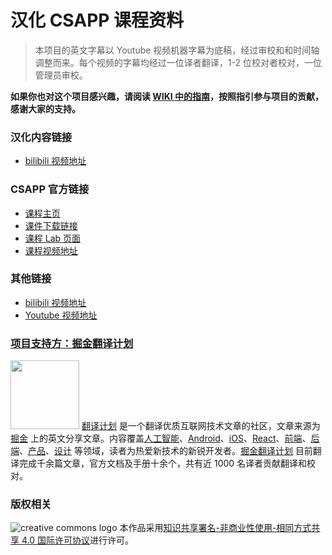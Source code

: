 # 汉化 CSAPP 课程资料

> 本项目的英文字幕以 Youtube 视频机器字幕为底稿，经过审校和和时间轴调整而来。每个视频的字幕均经过一位译者翻译，1-2 位校对者校对，一位管理员审校。

**如果你也对这个项目感兴趣，请阅读 [WIKI 中的指南](https://github.com/EugeneLiu/translationCSAPP/wiki)，按照指引参与项目的贡献，感谢大家的支持。**

### 汉化内容链接

- [bilibili 视频地址](https://www.bilibili.com/video/av31289365)

### CSAPP 官方链接

- [课程主页](http://csapp.cs.cmu.edu/)
- [课件下载链接](http://www.cs.cmu.edu/afs/cs/academic/class/15213-f15/www/schedule.html)
- [课程 Lab 页面](http://csapp.cs.cmu.edu/3e/labs.html)
- [课程视频地址](https://scs.hosted.panopto.com/Panopto/Pages/Sessions/List.aspx#folderID=%22b96d90ae-9871-4fae-91e2-b1627b43e25e%22&sortColumn=0&sortAscending=true)

### 其他链接

- [bilibili 视频地址](https://www.bilibili.com/video/av24540152)
- [Youtube 视频地址](https://www.youtube.com/playlist?list=PLmBgoRqEQCWy58EIwLSWwMPfkwLOLRM5R)

### [项目支持方：掘金翻译计划](https://github.com/xitu/gold-miner)

<a href="https://github.com/xitu/gold-miner" target="_blank"><img src="https://i.loli.net/2018/10/03/5bb4a33390f44.png" width="110px;"/></a> [翻译计划](https://github.com/xitu/gold-miner) 是一个翻译优质互联网技术文章的社区，文章来源为 [掘金](https://juejin.im) 上的英文分享文章。内容覆盖[人工智能](#ai--deep-learning--machine-learning)、[Android](#android)、[iOS](#ios)、[React](#react)、[前端](#前端)、[后端](#后端)、[产品](#产品)、[设计](#设计) 等领域，读者为热爱新技术的新锐开发者。[掘金翻译计划](https://github.com/xitu/gold-miner) 目前翻译完成千余篇文章，官方文档及手册十余个，共有近 1000 名译者贡献翻译和校对。



### 版权相关

![creative commons logo](https://i.creativecommons.org/l/by-nc-sa/4.0/88x31.png) 本作品采用[知识共享署名-非商业性使用-相同方式共享 4.0 国际许可协议](http://creativecommons.org/licenses/by-nc-sa/4.0/)进行许可。

